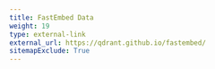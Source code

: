 ```yaml
---
title: FastEmbed Data
weight: 19
type: external-link
external_url: https://qdrant.github.io/fastembed/
sitemapExclude: True
---
```

